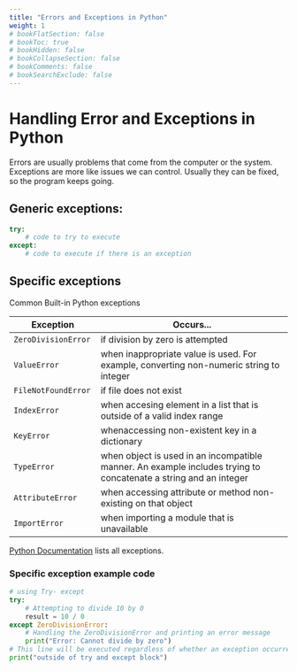 ```yaml
---
title: "Errors and Exceptions in Python"
weight: 1
# bookFlatSection: false
# bookToc: true
# bookHidden: false
# bookCollapseSection: false
# bookComments: false
# bookSearchExclude: false
---
```


# Handling Error and Exceptions in Python

Errors are usually problems that come from the computer or the system. Exceptions are more like issues we can control. Usually they can be fixed, so the program keeps going.

## Generic exceptions:

```python
try:
    # code to try to execute
except:
    # code to execute if there is an exception


```

## Specific exceptions

Common Built-in Python exceptions

| Exception | Occurs...|
|-----------|-------------|
| `ZeroDivisionError` |  if division by zero is attempted |
| `ValueError` | when inappropriate value is used. For example, converting non-numeric string to integer |
| `FileNotFoundError ` | if file does not exist  |
| `IndexError` | when accesing element in a list that is outside of a valid index range |
| `KeyError` | whenaccessing non-existent key in a dictionary |
| `TypeError` |  when object is used in an incompatible manner. An example includes trying to concatenate a string and an integer |
| `AttributeError` | when accessing attribute or method non-existing on that object |
| `ImportError` | when importing a module that is unavailable |


[Python Documentation](https://docs.python.org/3/library/exceptions.html#) lists all exceptions. 

### Specific exception example code

```python
# using Try- except 
try:
    # Attempting to divide 10 by 0
    result = 10 / 0
except ZeroDivisionError:
    # Handling the ZeroDivisionError and printing an error message
    print("Error: Cannot divide by zero")
# This line will be executed regardless of whether an exception occurred
print("outside of try and except block")

```